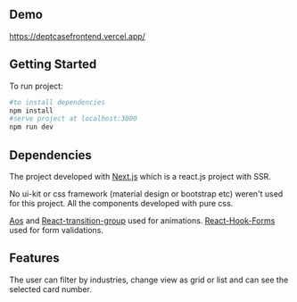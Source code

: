 
## Demo
https://deptcasefrontend.vercel.app/



## Getting Started

To run project:

```bash
#to install dependencies
npm install 
#serve project at localhost:3000
npm run dev
```

## Dependencies

The project developed with [Next.js](https://nextjs.org/) which is a react.js project with SSR.

No ui-kit or css framework (material design or bootstrap etc) weren't used for this project. All the components developed with pure css.

[Aos](https://michalsnik.github.io/aos/) and [React-transition-group](https://reactcommunity.org/react-transition-group/) used for animations.
[React-Hook-Forms](https://react-hook-form.com/) used for form validations.

## Features

The user can filter by industries, 
change view as grid or list and can see the selected card number.




